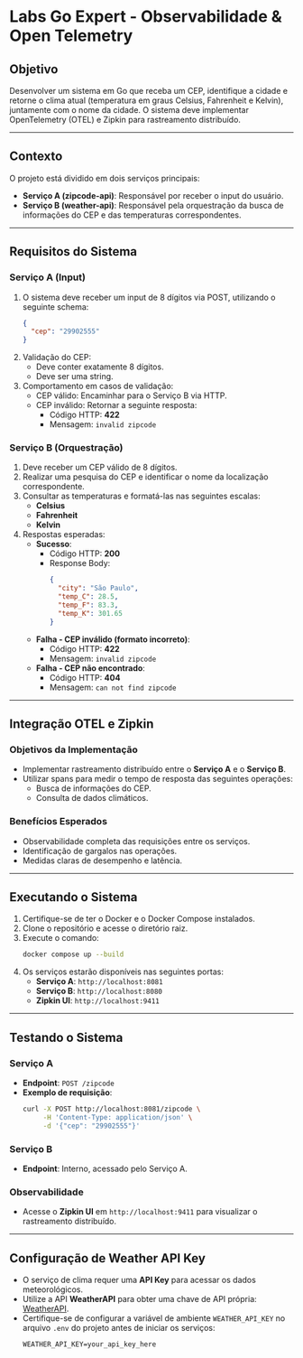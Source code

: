# Labs Go Expert - Observabilidade & Open Telemetry

## Objetivo
Desenvolver um sistema em Go que receba um CEP, identifique a cidade e retorne o clima atual (temperatura em graus Celsius, Fahrenheit e Kelvin), juntamente com o nome da cidade. O sistema deve implementar OpenTelemetry (OTEL) e Zipkin para rastreamento distribuído.

---

## Contexto
O projeto está dividido em dois serviços principais:

- **Serviço A (zipcode-api)**: Responsável por receber o input do usuário.
- **Serviço B (weather-api)**: Responsável pela orquestração da busca de informações do CEP e das temperaturas correspondentes.

---

## Requisitos do Sistema

### Serviço A (Input)
1. O sistema deve receber um input de 8 dígitos via POST, utilizando o seguinte schema:
    ```json
    {
      "cep": "29902555"
    }
    ```
2. Validação do CEP:
    - Deve conter exatamente 8 dígitos.
    - Deve ser uma string.
3. Comportamento em casos de validação:
    - CEP válido: Encaminhar para o Serviço B via HTTP.
    - CEP inválido: Retornar a seguinte resposta:
      - Código HTTP: **422**
      - Mensagem: `invalid zipcode`

### Serviço B (Orquestração)
1. Deve receber um CEP válido de 8 dígitos.
2. Realizar uma pesquisa do CEP e identificar o nome da localização correspondente.
3. Consultar as temperaturas e formatá-las nas seguintes escalas:
    - **Celsius**
    - **Fahrenheit**
    - **Kelvin**
4. Respostas esperadas:
    - **Sucesso**:
      - Código HTTP: **200**
      - Response Body:
        ```json
        {
          "city": "São Paulo",
          "temp_C": 28.5,
          "temp_F": 83.3,
          "temp_K": 301.65
        }
        ```
    - **Falha - CEP inválido (formato incorreto)**:
      - Código HTTP: **422**
      - Mensagem: `invalid zipcode`
    - **Falha - CEP não encontrado**:
      - Código HTTP: **404**
      - Mensagem: `can not find zipcode`

---

## Integração OTEL e Zipkin

### Objetivos da Implementação
- Implementar rastreamento distribuído entre o **Serviço A** e o **Serviço B**.
- Utilizar spans para medir o tempo de resposta das seguintes operações:
  - Busca de informações do CEP.
  - Consulta de dados climáticos.

### Benefícios Esperados
- Observabilidade completa das requisições entre os serviços.
- Identificação de gargalos nas operações.
- Medidas claras de desempenho e latência.

---

## Executando o Sistema

1. Certifique-se de ter o Docker e o Docker Compose instalados.
2. Clone o repositório e acesse o diretório raiz.
3. Execute o comando:
    ```bash
    docker compose up --build
    ```
4. Os serviços estarão disponíveis nas seguintes portas:
    - **Serviço A**: `http://localhost:8081`
    - **Serviço B**: `http://localhost:8080`
    - **Zipkin UI**: `http://localhost:9411`

---

## Testando o Sistema

### Serviço A
- **Endpoint**: `POST /zipcode`
- **Exemplo de requisição**:
    ```bash
    curl -X POST http://localhost:8081/zipcode \
         -H 'Content-Type: application/json' \
         -d '{"cep": "29902555"}'
    ```

### Serviço B
- **Endpoint**: Interno, acessado pelo Serviço A.

### Observabilidade
- Acesse o **Zipkin UI** em `http://localhost:9411` para visualizar o rastreamento distribuído.

---

## Configuração de Weather API Key
- O serviço de clima requer uma **API Key** para acessar os dados meteorológicos.
- Utilize a API **WeatherAPI** para obter uma chave de API própria: [WeatherAPI](https://www.weatherapi.com/).
- Certifique-se de configurar a variável de ambiente `WEATHER_API_KEY` no arquivo `.env` do projeto antes de iniciar os serviços:
    ```env
    WEATHER_API_KEY=your_api_key_here
    ```

